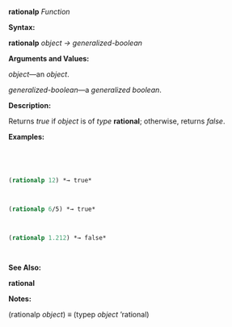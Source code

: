 **rationalp** *Function* 



**Syntax:** 



**rationalp** *object → generalized-boolean* 



**Arguments and Values:** 



*object*—an *object*. 



*generalized-boolean*—a *generalized boolean*. 



**Description:** 



Returns *true* if *object* is of *type* **rational**; otherwise, returns *false*. 



**Examples:**
```lisp
 



(rationalp 12) *→ true* 



(rationalp 6/5) *→ true* 



(rationalp 1.212) *→ false* 




```
**See Also:** 



**rational** 



**Notes:** 



(rationalp *object*) *≡* (typep *object* ’rational) 







 



 



